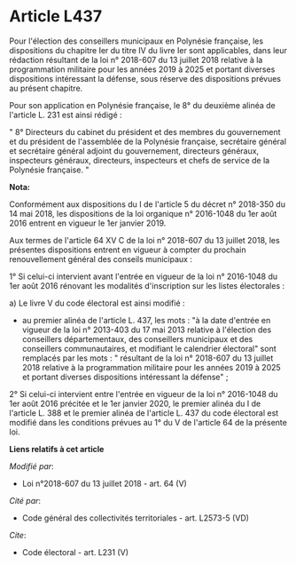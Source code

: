 # Article L437

Pour l'élection des conseillers municipaux en Polynésie française, les dispositions du chapitre Ier du titre IV du livre Ier
sont applicables, dans leur rédaction résultant de la loi n° 2018-607 du 13 juillet 2018 relative à la programmation
militaire pour les années 2019 à 2025 et portant diverses dispositions intéressant la défense, sous réserve des dispositions
prévues au présent chapitre.

Pour son application en Polynésie française, le 8° du deuxième alinéa de l'article L. 231 est ainsi rédigé :

" 8° Directeurs du cabinet du président et des membres du gouvernement et du président de l'assemblée de la Polynésie
française, secrétaire général et secrétaire général adjoint du gouvernement, directeurs généraux, inspecteurs généraux,
directeurs, inspecteurs et chefs de service de la Polynésie française. "

**Nota:**

Conformément aux dispositions du I de l'article 5 du décret n° 2018-350 du 14 mai 2018, les dispositions de la loi organique
n° 2016-1048 du 1er août 2016 entrent en vigueur le 1er janvier 2019.

Aux termes de l'article 64 XV C de la loi n° 2018-607 du 13 juillet 2018, les présentes dispositions entrent en vigueur à
compter du prochain renouvellement général des conseils municipaux :

1° Si celui-ci intervient avant l'entrée en vigueur de la loi n° 2016-1048 du 1er août 2016 rénovant les modalités
d'inscription sur les listes électorales :

a) Le livre V du code électoral est ainsi modifié :

- au premier alinéa de l'article L. 437, les mots : "à la date d'entrée en vigueur de la loi n° 2013-403 du 17 mai 2013
relative à l'élection des conseillers départementaux, des conseillers municipaux et des conseillers communautaires, et
modifiant le calendrier électoral" sont remplacés par les mots : " résultant de la loi n° 2018-607 du 13 juillet 2018
relative à la programmation militaire pour les années 2019 à 2025 et portant diverses dispositions intéressant la défense" ;

2° Si celui-ci intervient entre l'entrée en vigueur de la loi n° 2016-1048 du 1er août 2016 précitée et le 1er janvier 2020,
le premier alinéa du I de l'article L. 388 et le premier alinéa de l'article L. 437 du code électoral est modifié dans les
conditions prévues au 1° du V de l'article 64 de la présente loi.

**Liens relatifs à cet article**

_Modifié par_:

  - Loi n°2018-607 du 13 juillet 2018 - art. 64 (V)

_Cité par_:

  - Code général des collectivités territoriales - art. L2573-5 (VD)

_Cite_:

  - Code électoral - art. L231 (V)
